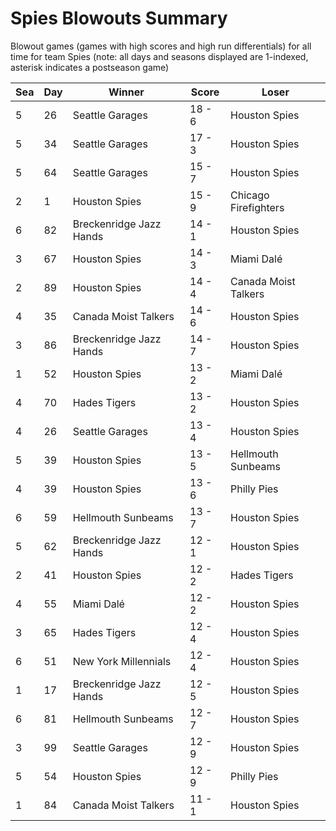 # Spies Blowouts Summary



Blowout games (games with high scores and high run differentials) for all time for team Spies (note: all days and seasons displayed are 1-indexed, asterisk indicates a postseason game)


| Sea | Day | Winner | Score | Loser | 
| ------ |------ |------ |------ |------ |
| 5 | 26 | Seattle Garages | 18 - 6 | Houston Spies | 
| 5 | 34 | Seattle Garages | 17 - 3 | Houston Spies | 
| 5 | 64 | Seattle Garages | 15 - 7 | Houston Spies | 
| 2 | 1 | Houston Spies | 15 - 9 | Chicago Firefighters | 
| 6 | 82 | Breckenridge Jazz Hands | 14 - 1 | Houston Spies | 
| 3 | 67 | Houston Spies | 14 - 3 | Miami Dalé | 
| 2 | 89 | Houston Spies | 14 - 4 | Canada Moist Talkers | 
| 4 | 35 | Canada Moist Talkers | 14 - 6 | Houston Spies | 
| 3 | 86 | Breckenridge Jazz Hands | 14 - 7 | Houston Spies | 
| 1 | 52 | Houston Spies | 13 - 2 | Miami Dalé | 
| 4 | 70 | Hades Tigers | 13 - 2 | Houston Spies | 
| 4 | 26 | Seattle Garages | 13 - 4 | Houston Spies | 
| 5 | 39 | Houston Spies | 13 - 5 | Hellmouth Sunbeams | 
| 4 | 39 | Houston Spies | 13 - 6 | Philly Pies | 
| 6 | 59 | Hellmouth Sunbeams | 13 - 7 | Houston Spies | 
| 5 | 62 | Breckenridge Jazz Hands | 12 - 1 | Houston Spies | 
| 2 | 41 | Houston Spies | 12 - 2 | Hades Tigers | 
| 4 | 55 | Miami Dalé | 12 - 2 | Houston Spies | 
| 3 | 65 | Hades Tigers | 12 - 4 | Houston Spies | 
| 6 | 51 | New York Millennials | 12 - 4 | Houston Spies | 
| 1 | 17 | Breckenridge Jazz Hands | 12 - 5 | Houston Spies | 
| 6 | 81 | Hellmouth Sunbeams | 12 - 7 | Houston Spies | 
| 3 | 99 | Seattle Garages | 12 - 9 | Houston Spies | 
| 5 | 54 | Houston Spies | 12 - 9 | Philly Pies | 
| 1 | 84 | Canada Moist Talkers | 11 - 1 | Houston Spies | 


